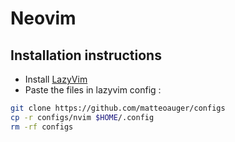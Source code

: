 # Neovim

## Installation instructions

- Install [LazyVim](https://www.lazyvim.org/)
- Paste the files in lazyvim config :

```bash
git clone https://github.com/matteoauger/configs
cp -r configs/nvim $HOME/.config 
rm -rf configs
```
